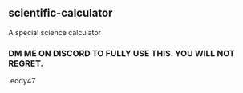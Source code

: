 ## scientific-calculator
A special science calculator

### DM  ME ON DISCORD TO FULLY USE THIS. YOU WILL NOT REGRET.

.eddy47
